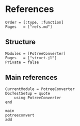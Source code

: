 # References

```@index
Order = [:type, :function]
Pages   = ["refs.md"]
```

## Structure

```@autodocs
Modules = [PotreeConverter]
Pages   = ["struct.jl"]
Private = false
```


## Main references
```@meta
CurrentModule = PotreeConverter
DocTestSetup = quote
    using PotreeConverter
end
```

```@autodocs
main
potreeconvert
add
```

